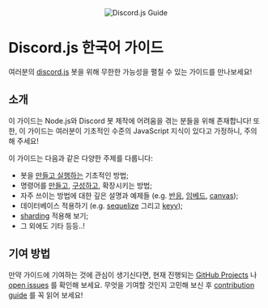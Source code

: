 <div align="center">
	<img src="guide/images/branding/banner-blurple-small.png" title="Discord.js Guide" alt="Discord.js Guide" />
</div>

# Discord.js 한국어 가이드

여러분의 [discord.js](https://github.com/discordjs/discord.js) 봇을 위해 무한한 가능성을 펼칠 수 있는 가이드를 만나보세요!

## 소개

이 가이드는 Node.js와 Discord 봇 제작에 어려움을 겪는 분들을 위해 존재합니다! 또한, 이 가이드는 여러분이 기초적인 수준의 JavaScript 지식이 있다고 가정하니, 주의해 주세요!

이 가이드는 다음과 같은 다양한 주제를 다룹니다:

- 봇을 [만들고 실행하는](https://discordjs.guide/preparations/) 기초적인 방법;
- 명령어를 [만들고](https://discordjs.guide/creating-your-bot/), [구성하고](https://discordjs.guide/creating-your-bot/command-handling.html), 확장시키는 방법;
- 자주 쓰이는 방법에 대한 깊은 설명과 예제들 (e.g. [반응](https://discordjs.guide/popular-topics/reactions.html), [임베드](https://discordjs.guide/popular-topics/embeds.html), [canvas](https://discordjs.guide/popular-topics/canvas.html));
- 데이터베이스 적용하기 (e.g. [sequelize](https://discordjs.guide/sequelize/) 그리고 [keyv](https://discordjs.guide/keyv/));
- [sharding](https://discordjs.guide/sharding/) 적용해 보기;
- 그 외에도 기타 등등..!

## 기여 방법

만약 가이드에 기여하는 것에 관심이 생기신다면, 현재 진행되는 [GitHub Projects](https://github.com/discordjs/guide/projects) 나 [open issues](https://github.com/discordjs/guide/issues) 를 확인해 보세요. 무엇을 기여할 것인지 고민해 보신 후 [contribution guide](https://github.com/discordjs/guide/blob/main/CONTRIBUTING.md) 를 꼭 읽어 보세요!
